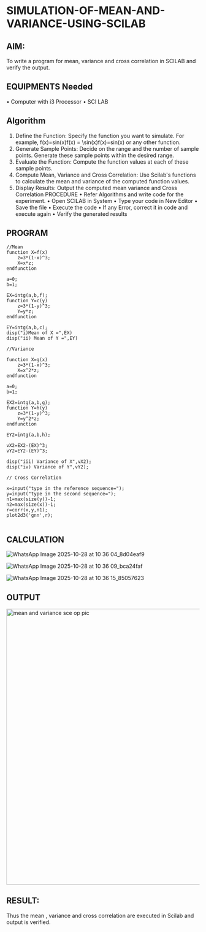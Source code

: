 # SIMULATION-OF-MEAN-AND-VARIANCE-USING-SCILAB

## AIM:
To write a program for mean, variance and cross correlation in SCILAB and verify the output.

## EQUIPMENTS Needed

•	Computer with i3 Processor
•	SCI LAB


## Algorithm
1.	Define	the	Function:	Specify the	function	you	want	to	simulate.	For	example, f(x)=sin⁡(x)f(x) = \sin(x)f(x)=sin(x) or any other function.
2.	Generate Sample Points: Decide on the range and the number of sample points. Generate these sample points within the desired range.
3.	Evaluate the Function: Compute the function values at each of these sample points.
4.	Compute Mean, Variance and Cross Correlation: Use Scilab's functions to calculate the mean and variance of the computed function values.
5.	Display Results: Output the computed mean variance and Cross Correlation PROCEDURE
•	Refer Algorithms and write code for the experiment.
•	Open SCILAB in System
•	Type your code in New Editor
•	Save the file
•	Execute the code
•	If any Error, correct it in code and execute again
•	Verify the generated results


## PROGRAM
```
//Mean
function X=f(x)
    z=3*(1-x)^3;
    X=x*z;
endfunction

a=0;
b=1;

EX=intg(a,b,f);
function Y=c(y)
    z=3*(1-y)^3;
    Y=y*z;
endfunction

EY=intg(a,b,c);
disp("i)Mean of X =",EX)
disp("ii) Mean of Y =",EY)

//Variance

function X=g(x)
    z=3*(1-x)^3;
    X=x^2*z;
endfunction

a=0;
b=1;

EX2=intg(a,b,g);
function Y=h(y)
    z=3*(1-y)^3;
    Y=y^2*z;
endfunction

EY2=intg(a,b,h);

vX2=EX2-(EX)^3;
vY2=EY2-(EY)^3;

disp("iii) Variance of X",vX2);
disp("iv) Variance of Y",vY2);

// Cross Correlation

x=input("type in the reference sequence=");
y=input("type in the second sequence=");
n1=max(size(y))-1;
n2=max(size(x))-1;
r=corr(x,y,n1);
plot2d3('gnn',r);


```


## CALCULATION
![WhatsApp Image 2025-10-28 at 10 36 04_8d04eaf9](https://github.com/user-attachments/assets/11324c08-4874-4a62-93f9-d268f1ca073e)

![WhatsApp Image 2025-10-28 at 10 36 09_bca24faf](https://github.com/user-attachments/assets/a2c07986-9148-4b22-ba23-35cfcf878674)

![WhatsApp Image 2025-10-28 at 10 36 15_85057623](https://github.com/user-attachments/assets/21d73f47-390a-4298-a02e-dee870a643b1)







## OUTPUT



<img width="766" height="720" alt="mean and variance sce op pic" src="https://github.com/user-attachments/assets/333ca54a-247c-4a49-81cf-85366583338c" />



## RESULT:
Thus the mean , variance and cross correlation are executed in Scilab and output is verified.
